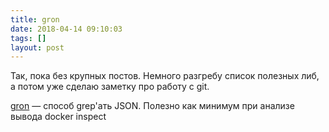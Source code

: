 ```yaml
---
title: gron
date: 2018-04-14 09:10:03
tags: []
layout: post
---
```


Так, пока без крупных постов. Немного разгребу список полезных либ, а потом уже сделаю заметку про работу с git.

[gron](https://github.com/tomnomnom/gron) — способ grep'ать JSON. Полезно как минимум при анализе вывода docker inspect

